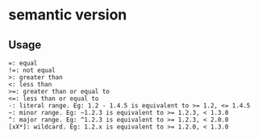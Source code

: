 # semantic version

## Usage

    =: equal
    !=: not equal
    >: greater than
    <: less than
    >=: greater than or equal to
    <=: less than or equal to
    -: literal range. Eg: 1.2 - 1.4.5 is equivalent to >= 1.2, <= 1.4.5
    ~: minor range. Eg: ~1.2.3 is equivalent to >= 1.2.3, < 1.3.0
    ^: major range. Eg: ^1.2.3 is equivalent to >= 1.2.3, < 2.0.0
    [xX*]: wildcard. Eg: 1.2.x is equivalent to >= 1.2.0, < 1.3.0
